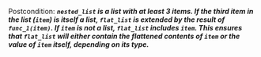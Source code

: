 Postcondition: ***`nested_list` is a list with at least 3 items. If the third item in the list (`item`) is itself a list, `flat_list` is extended by the result of `func_1(item)`. If `item` is not a list, `flat_list` includes `item`. This ensures that `flat_list` will either contain the flattened contents of `item` or the value of `item` itself, depending on its type.***